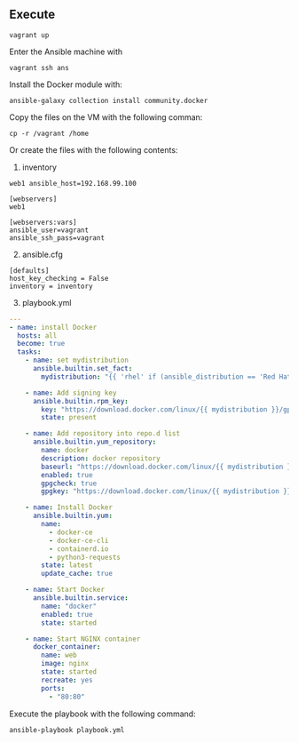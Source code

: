 ## Execute
``` shell
vagrant up
```

Enter the Ansible machine with
``` shell
vagrant ssh ans
```

Install the Docker module with:
```
ansible-galaxy collection install community.docker
```

Copy the files on the VM with the following comman:
```
cp -r /vagrant /home
```

Or create the files with the following contents:
1. inventory
```
web1 ansible_host=192.168.99.100

[webservers]
web1

[webservers:vars]
ansible_user=vagrant
ansible_ssh_pass=vagrant
```

2. ansible.cfg
```
[defaults]
host_key_checking = False
inventory = inventory
```

3. playbook.yml
``` yaml
---
- name: install Docker
  hosts: all
  become: true
  tasks:
    - name: set mydistribution
      ansible.builtin.set_fact:
        mydistribution: "{{ 'rhel' if (ansible_distribution == 'Red Hat Enterprise Linux') else (ansible_distribution | lower) }}"

    - name: Add signing key
      ansible.builtin.rpm_key:
        key: "https://download.docker.com/linux/{{ mydistribution }}/gpg"
        state: present

    - name: Add repository into repo.d list
      ansible.builtin.yum_repository:
        name: docker
        description: docker repository
        baseurl: "https://download.docker.com/linux/{{ mydistribution }}/$releasever/$basearch/stable"
        enabled: true
        gpgcheck: true
        gpgkey: "https://download.docker.com/linux/{{ mydistribution }}/gpg"

    - name: Install Docker
      ansible.builtin.yum:
        name:
          - docker-ce
          - docker-ce-cli
          - containerd.io
          - python3-requests
        state: latest
        update_cache: true

    - name: Start Docker
      ansible.builtin.service:
        name: "docker"
        enabled: true
        state: started

    - name: Start NGINX container
      docker_container:
        name: web
        image: nginx
        state: started
        recreate: yes
        ports:
          - "80:80"
```

Execute the playbook with the following command:
``` shell
ansible-playbook playbook.yml
```